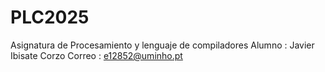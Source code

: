 # PLC2025
Asignatura de Procesamiento y lenguaje de compiladores
Alumno : Javier Ibisate Corzo
Correo : e12852@uminho.pt

